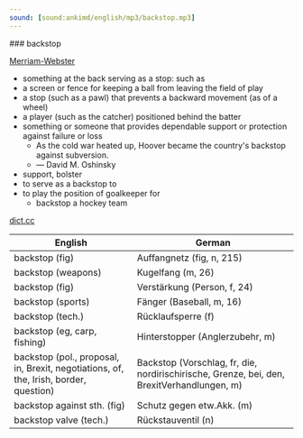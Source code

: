```yaml
---
sound: [sound:ankimd/english/mp3/backstop.mp3]
---
```


\### backstop

[Merriam-Webster](https://www.merriam-webster.com/dictionary/backstop)

- something at the back serving as a stop: such as
- a screen or fence for keeping a ball from leaving the field of play
- a stop (such as a pawl) that prevents a backward movement (as of a wheel)
- a player (such as the catcher) positioned behind the batter
- something or someone that provides dependable support or protection against failure or loss
    - As the cold war heated up, Hoover became the country's backstop against subversion.
    - — David M. Oshinsky
- support, bolster
- to serve as a backstop to
- to play the position of goalkeeper for
    - backstop a hockey team

[dict.cc](https://www.dict.cc/backstop)

| English        | German       |
| -------------- | ------------ |
| backstop (fig) | Auffangnetz (fig, n, 215) |
| backstop (weapons) | Kugelfang (m, 26) |
| backstop (fig) | Verstärkung (Person, f, 24) |
| backstop (sports) | Fänger (Baseball, m, 16) |
| backstop (tech.) | Rücklaufsperre (f) |
| backstop (eg, carp, fishing) | Hinterstopper (Anglerzubehr, m) |
| backstop (pol., proposal, in, Brexit, negotiations, of, the, Irish, border, question) | Backstop (Vorschlag, fr, die, nordirischirische, Grenze, bei, den, BrexitVerhandlungen, m) |
| backstop against sth. (fig) | Schutz gegen etw.Akk. (m) |
| backstop valve (tech.) | Rückstauventil (n) |
